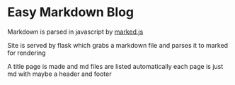 # Easy Markdown Blog

Markdown is parsed in javascript by [marked.js](https://github.com/markedjs/marked) 

Site is served by flask which grabs a markdown file and parses it to marked for rendering

A title page is made and md files are listed automatically each page is just md with maybe a header and footer 

